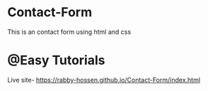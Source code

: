 # Contact-Form

This is an contact form using html and css

# @Easy Tutorials

Live site- https://rabby-hossen.github.io/Contact-Form/index.html
